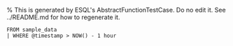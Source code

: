 % This is generated by ESQL's AbstractFunctionTestCase. Do no edit it. See ../README.md for how to regenerate it.

```esql
FROM sample_data
| WHERE @timestamp > NOW() - 1 hour
```

